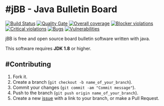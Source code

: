 #jBB - Java Bulletin Board
=================================
[![Build Status](http://vps289371.ovh.net:8000/buildStatus/icon?job=jBB-build-feature_installation_0.10.0_20170912)](http://vps289371.ovh.net:8000/job/jBB-build-feature_installation_0.10.0_20170912/) 
[![Quality Gate](http://vps289371.ovh.net:9000/api/badges/gate?key=org.jbb:jbb-parent:0.10.0-installation-SNAPSHOT)](http://vps289371.ovh.net:9000/dashboard?id=org.jbb%3Ajbb-parent%3A0.10.0-installation-SNAPSHOT)
[![Overall coverage](http://vps289371.ovh.net:9000/api/badges/measure?key=org.jbb:jbb-parent:0.10.0-installation-SNAPSHOT&metric=coverage&blinking=true)](http://vps289371.ovh.net:9000/dashboard?id=org.jbb%3Ajbb-parent%3A0.10.0-installation-SNAPSHOT) 
[![Blocker violations](http://vps289371.ovh.net:9000/api/badges/measure?key=org.jbb:jbb-parent:0.10.0-installation-SNAPSHOT&metric=blocker_violations&blinking=true)](http://vps289371.ovh.net:9000/dashboard?id=org.jbb%3Ajbb-parent%3A0.10.0-installation-SNAPSHOT) 
[![Critical violations](http://vps289371.ovh.net:9000/api/badges/measure?key=org.jbb:jbb-parent:0.10.0-installation-SNAPSHOT&metric=critical_violations&blinking=true)](http://vps289371.ovh.net:9000/dashboard?id=org.jbb%3Ajbb-parent%3A0.10.0-installation-SNAPSHOT) 
[![Bugs](http://vps289371.ovh.net:9000/api/badges/measure?key=org.jbb:jbb-parent:0.10.0-installation-SNAPSHOT&metric=bugs&blinking=true)](http://vps289371.ovh.net:9000/dashboard?id=org.jbb%3Ajbb-parent%3A0.10.0-installation-SNAPSHOT) 
[![Vulnerabilities](http://vps289371.ovh.net:9000/api/badges/measure?key=org.jbb:jbb-parent:0.10.0-installation-SNAPSHOT&metric=vulnerabilities&blinking=true)](http://vps289371.ovh.net:9000/dashboard?id=org.jbb%3Ajbb-parent%3A0.10.0-installation-SNAPSHOT)


jBB is free and open source board bulletin software written with java.


This software requires **JDK 1.8** or higher.

#Contributing
------------

1. Fork it.
2. Create a branch (`git checkout -b name_of_your_branch`).
3. Commit your changes (`git commit -am "Commit message"`).
4. Push to the branch (`git push origin name_of_your_branch`).
5. Create a new [issue](https://github.com/jbb-project/jbb/issues/new) with a link to your branch, or make a Pull Request.

